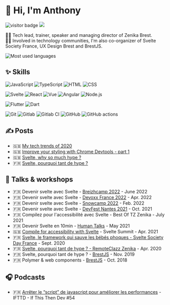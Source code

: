 # 👋 Hi, I'm Anthony

<p>
  <img src="https://visitor-badge.glitch.me/badge?page_id=anthonylegoas.anthonylegoas" alt="visitor badge"/>
  <a href="https://twitter.com/intent/follow?screen_name=anthony_legoas&tw_p=followbutton"><img src="https://img.shields.io/twitter/follow/anthony_legoas?label=%40anthony_legoas&style=social"></a>
</p>

👨‍💻 Tech lead, trainer, speaker and managing director of Zenika Brest.
<br>
🙋‍♂️ Involved in technology communities, I'm also co-organizer of Svelte Society France, UX Design Brest and BrestJS.

![Most used languages](https://github-readme-stats.vercel.app/api/top-langs/?username=anthonylegoas&layout=compact)

## ✨ Skills

![JavaScript](https://img.shields.io/badge/-JavaScript-05122A?style=flat&logo=javascript)
![TypeScript](https://img.shields.io/badge/-TypeScript-05122A?style=flat&logo=typescript)
![HTML](https://img.shields.io/badge/-HTML5-05122A?style=flat&logo=HTML5)
![CSS](https://img.shields.io/badge/-CSS3-05122A?style=flat&logo=CSS3)


![Svelte](https://img.shields.io/badge/-Svelte-05122A?style=flat&logo=svelte)
![React](https://img.shields.io/badge/-React-05122A?style=flat&logo=react)
![Vue](https://img.shields.io/badge/-Vue-05122A?style=flat&logo=vue.js)
![Angular](https://img.shields.io/badge/-Angular-05122A?style=flat&logo=angular&logoColor=dc0031)
![Node.js](https://img.shields.io/badge/-Node.js-05122A?style=flat&logo=node.js)


![Flutter](https://img.shields.io/badge/-Flutter-05122A?style=flat&logo=flutter)
![Dart](https://img.shields.io/badge/-Dart-05122A?style=flat&logo=dart)

![Git](https://img.shields.io/badge/-Git-05122A?style=flat&logo=git)
![Gitlab](https://img.shields.io/badge/-Gitlab-05122A?style=flat&logo=gitlab)
![Gitlab CI](https://img.shields.io/badge/-GitlabCI-05122A?style=flat&logo=gitlab)
![GitHub](https://img.shields.io/badge/-GitHub-05122A?style=flat&logo=github)
![GitHub actions](https://img.shields.io/badge/-GitHubActions-05122A?style=flat&logo=github-actions)

## ✍️ Posts

- 🇬🇧 [My tech trends of 2020](https://dev.to/anthony_legoas/my-tech-trends-of-2020-cjn)
- 🇬🇧 [Improve your styling with Chrome Devtools - part 1](https://dev.to/zenika/improve-your-styling-with-chrome-devtools-part-1-4ogm)
- 🇬🇧 [Svelte, why so much hype ?](https://dev.to/zenika/svelte-why-so-much-hype-2k61)
- 🇫🇷 [Svelte, pourquoi tant de hype ?](https://medium.com/@anthony.legoas/svelte-pourquoi-tant-de-hype-3ead1a8fab5f)

## 📢 Talks & workshops

- 🇫🇷 Devenir svelte avec Svelte - [Breizhcamp 2022](https://www.breizhcamp.org/) - June 2022
- 🇫🇷 Devenir svelte avec Svelte - [Devoxx France 2022](https://cfp.devoxx.fr/2022/talk/QWC-2883/_Devenir_svelte_avec_Svelte) - Apr. 2022
- 🇫🇷 Devenir svelte avec Svelte - [Snowcamp 2022](https://snowcamp2022.sched.com/) - Feb. 2022
- 🇫🇷 Devenir svelte avec Svelte - [DevFest Nantes 2021](https://devfest2021.gdgnantes.com/) - Oct. 2021
- 🇫🇷 Compilez pour l'accessibilité avec Svelte - Best Of TZ Zenika - July 2021
- 🇫🇷 Devenir Svelte en 10min - [Human Talks](https://humantalks.com/) - May 2021
- 🇬🇧 [Compile for accessibility with Svelte](https://youtu.be/fnr9XWvjJHw?t=14863) - Svelte Summit - Apr. 2021
- 🇫🇷 [Svelte, le framework qui sauve les bébés phoques - Svelte Society Day France](https://www.youtube.com/watch?v=p9KZILKv5E4) - Sept. 2020
- 🇫🇷 [Svelte, pourquoi tant de hype ? - RemoteClazz Zenika](https://www.youtube.com/watch?v=b4U2vxdADg4) - Apr. 2020
- 🇫🇷 Svelte, pourquoi tant de hype ? - [BrestJS](https://www.meetup.com/fr-FR/BrestJS/) - Nov. 2019
- 🇫🇷 Polymer & web components - [BrestJS](https://www.meetup.com/fr-FR/BrestJS/) - Oct. 2018

## 🎧 Podcasts

- 🇫🇷 [Arrêter le “script” de javascript pour améliorer les performances](https://ifttd.io/54-arreter-le-script-de-javascript-pour-ameliorer-les-performances-anthony-le-goas-et-bruno-sabot/) - IFTTD - If This Then Dev #54